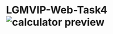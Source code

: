 # LGMVIP-Web-Task4![calculator preview](https://user-images.githubusercontent.com/98146489/190903020-8480b303-8a28-47ce-bd4f-e084c7335fa5.jpg)
